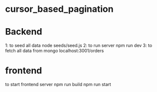 # cursor_based_pagination


# Backend

1: to seed all data
node seeds/seed.js
2: to run server
npm run dev
3: to fetch all data from mongo
localhost:3001/orders

# frontend
to start frontend server
npm run build
npm run start
